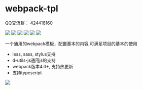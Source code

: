# webpack-tpl
QQ交流群： 424418160

![](https://img.shields.io/badge/webpack-4.29.0-00a1fb.svg)  ![](https://img.shields.io/badge/webpack_cli-3.2.1-fbc2eb.svg)
![](https://img.shields.io/badge/typescript-3.2.4-fda085.svg) ![](https://img.shields.io/badge/stylus-0.54.5-8fd3f4.svg) ![](https://img.shields.io/badge/less-3.9.0-4facfe.svg)   ![](https://img.shields.io/badge/d-js-utils-1.0.8-8fd3f4.svg) 

一个通用的webpack模板，配置基本的内容,可满足项目的基本的使用
- less, sass, stylus支持
- d-utils-js通用js的支持
- webpack版本4.0+, 支持热更新
- 支持typescript

![](https://github.com/IFmiss/webpack-tpl/blob/master/static/demo.png)
